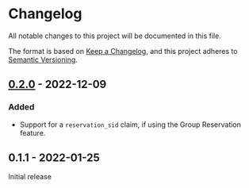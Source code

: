 # Changelog

All notable changes to this project will be documented in this file.

The format is based on [Keep a Changelog](https://keepachangelog.com/en/1.0.0/), and this project adheres to [Semantic Versioning](https://semver.org/spec/v2.0.0.html).

## [0.2.0] - 2022-12-09

[0.2.0]: https://github.com/streem/streem-sdk-jvm/compare/v0.1.1...v0.2.0

### Added

* Support for a `reservation_sid` claim, if using the Group Reservation feature. 


## 0.1.1 - 2022-01-25

Initial release

